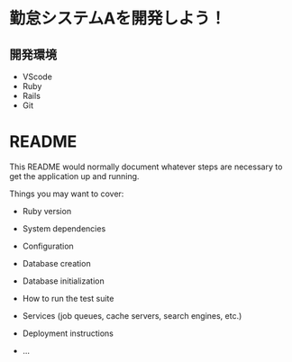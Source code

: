 # 勤怠システムAを開発しよう！

## 開発環境
* VScode
* Ruby
* Rails
* Git

# README

This README would normally document whatever steps are necessary to get the
application up and running.

Things you may want to cover:

* Ruby version

* System dependencies

* Configuration

* Database creation

* Database initialization

* How to run the test suite

* Services (job queues, cache servers, search engines, etc.)

* Deployment instructions

* ...
